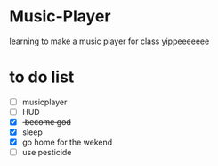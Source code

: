 # Music-Player
learning to make a music player for class yippeeeeeee
# to do list
- [ ] musicplayer
- [ ] HUD
- [x] <del> become god <del>
- [x] sleep
- [x] go home for the wekend
- [ ] use pesticide

